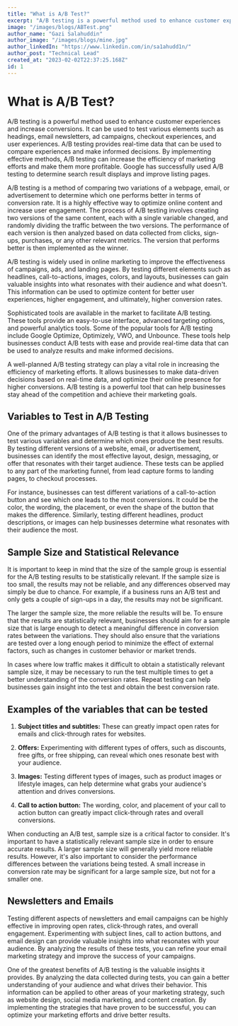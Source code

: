 ```yaml
---
title: "What is A/B Test?"
excerpt: "A/B testing is a powerful method used to enhance customer experiences and increase conversions."
image: "/images/blogs/ABTest.png"
author_name: "Gazi Salahuddin"
author_image: "/images/blogs/mine.jpg"
author_linkedIn: "https://www.linkedin.com/in/sa1ahudd1n/"
author_post: "Technical Lead"
created_at: "2023-02-02T22:37:25.168Z"
id: 1
---
```


# What is A/B Test?

A/B testing is a powerful method used to enhance customer experiences and increase conversions. It can be used to test various elements such as headings, email newsletters, ad campaigns, checkout experiences, and user experiences. A/B testing provides real-time data that can be used to compare experiences and make informed decisions. By implementing effective methods, A/B testing can increase the efficiency of marketing efforts and make them more profitable. Google has successfully used A/B testing to determine search result displays and improve listing pages.

A/B testing is a method of comparing two variations of a webpage, email,
or advertisement to determine which one performs better in terms of
conversion rate. It is a highly effective way to optimize online content
and increase user engagement. The process of A/B testing involves
creating two versions of the same content, each with a single variable
changed, and randomly dividing the traffic between the two versions. The
performance of each version is then analyzed based on data collected
from clicks, sign-ups, purchases, or any other relevant metrics. The
version that performs better is then implemented as the winner.

A/B testing is widely used in online marketing to improve the
effectiveness of campaigns, ads, and landing pages. By testing different
elements such as headlines, call-to-actions, images, colors, and
layouts, businesses can gain valuable insights into what resonates with
their audience and what doesn't. This information can be used to
optimize content for better user experiences, higher engagement, and
ultimately, higher conversion rates.

Sophisticated tools are available in the market to facilitate A/B
testing. These tools provide an easy-to-use interface, advanced
targeting options, and powerful analytics tools. Some of the popular
tools for A/B testing include Google Optimize, Optimizely, VWO, and
Unbounce. These tools help businesses conduct A/B tests with ease and
provide real-time data that can be used to analyze results and make
informed decisions.

A well-planned A/B testing strategy can play a vital role in increasing
the efficiency of marketing efforts. It allows businesses to make
data-driven decisions based on real-time data, and optimize their online
presence for higher conversions. A/B testing is a powerful tool that can
help businesses stay ahead of the competition and achieve their
marketing goals.

## Variables to Test in A/B Testing

One of the primary advantages of A/B testing is that it allows
businesses to test various variables and determine which ones produce
the best results. By testing different versions of a website, email,
or advertisement, businesses can identify the most effective layout,
design, messaging, or offer that resonates with their target audience.
These tests can be applied to any part of the marketing funnel, from
lead capture forms to landing pages, to checkout processes.

For instance, businesses can test different variations of a
call-to-action button and see which one leads to the most conversions.
It could be the color, the wording, the placement, or even the shape
of the button that makes the difference. Similarly, testing different
headlines, product descriptions, or images can help businesses
determine what resonates with their audience the most.

## Sample Size and Statistical Relevance

It is important to keep in mind that the size of the sample group is
essential for the A/B testing results to be statistically relevant. If
the sample size is too small, the results may not be reliable, and any
differences observed may simply be due to chance. For example, if a
business runs an A/B test and only gets a couple of sign-ups in a day,
the results may not be significant.

The larger the sample size, the more reliable the results will be. To
ensure that the results are statistically relevant, businesses should
aim for a sample size that is large enough to detect a meaningful
difference in conversion rates between the variations. They should
also ensure that the variations are tested over a long enough period
to minimize the effect of external factors, such as changes in
customer behavior or market trends.

In cases where low traffic makes it difficult to obtain a
statistically relevant sample size, it may be necessary to run the
test multiple times to get a better understanding of the conversion
rates. Repeat testing can help businesses gain insight into the test
and obtain the best conversion rate.

## Examples of the variables that can be tested

1. **Subject titles and subtitles:** These can greatly impact open rates
   for emails and click-through rates for websites.

2. **Offers:** Experimenting with different types of offers, such as
   discounts, free gifts, or free shipping, can reveal which ones
   resonate best with your audience.

3. **Images:** Testing different types of images, such as product images
   or lifestyle images, can help determine what grabs your audience's
   attention and drives conversions.

4. **Call to action button:** The wording, color, and placement of your
   call to action button can greatly impact click-through rates and
   overall conversions.

When conducting an A/B test, sample size is a critical factor to
consider. It's important to have a statistically relevant sample size
in order to ensure accurate results. A larger sample size will
generally yield more reliable results. However, it's also important to
consider the performance differences between the variations being
tested. A small increase in conversion rate may be significant for a
large sample size, but not for a smaller one.

## Newsletters and Emails

Testing different aspects of newsletters and email campaigns can be
highly effective in improving open rates, click-through rates, and
overall engagement. Experimenting with subject lines, call to action
buttons, and email design can provide valuable insights into what
resonates with your audience. By analyzing the results of these tests,
you can refine your email marketing strategy and improve the success
of your campaigns.

One of the greatest benefits of A/B testing is the valuable insights
it provides. By analyzing the data collected during tests, you can
gain a better understanding of your audience and what drives their
behavior. This information can be applied to other areas of your
marketing strategy, such as website design, social media marketing,
and content creation. By implementing the strategies that have proven
to be successful, you can optimize your marketing efforts and drive
better results.
